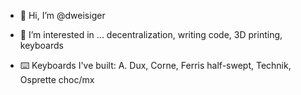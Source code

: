 - 👋 Hi, I’m @dweisiger

- 👀 I’m interested in ... decentralization, writing code, 3D printing, keyboards

- ⌨️ Keyboards I've built: A. Dux, Corne, Ferris half-swept, Technik, Osprette choc/mx

<!---
dweisiger/dweisiger is a ✨ special ✨ repository because its `README.md` (this file) appears on your GitHub profile.
You can click the Preview link to take a look at your changes.
--->
